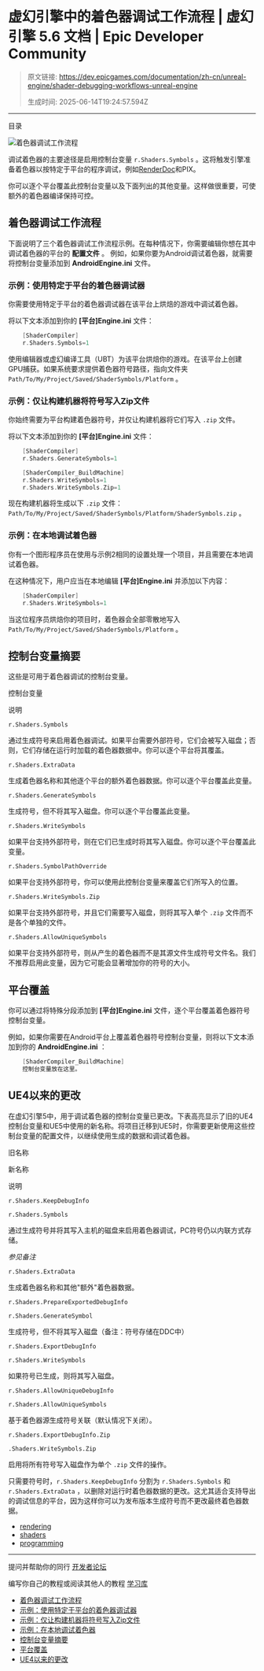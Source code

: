 # 虚幻引擎中的着色器调试工作流程 | 虚幻引擎 5.6 文档 | Epic Developer Community

> 原文链接: https://dev.epicgames.com/documentation/zh-cn/unreal-engine/shader-debugging-workflows-unreal-engine
> 
> 生成时间: 2025-06-14T19:24:57.594Z

---

目录

![着色器调试工作流程](https://dev.epicgames.com/community/api/documentation/image/973945fc-d6bb-40a2-8dd7-1d464e892d3b?resizing_type=fill&width=1920&height=335)

调试着色器的主要途径是启用控制台变量 `r.Shaders.Symbols` 。这将触发引擎准备着色器以按特定于平台的程序调试，例如[RenderDoc](/documentation/zh-cn/unreal-engine/using-renderdoc-with-unreal-engine)和PIX。

你可以逐个平台覆盖此控制台变量以及下面列出的其他变量。这样做很重要，可使额外的着色器编译保持可控。

## 着色器调试工作流程

下面说明了三个着色器调试工作流程示例。在每种情况下，你需要编辑你想在其中调试着色器的平台的 **配置文件** 。 例如，如果你要为Android调试着色器，就需要将控制台变量添加到 **AndroidEngine.ini** 文件。

### 示例：使用特定于平台的着色器调试器

你需要使用特定于平台的着色器调试器在该平台上烘焙的游戏中调试着色器。

将以下文本添加到你的 **\[平台\]Engine.ini** 文件：

```cpp
	[ShaderCompiler]
	r.Shaders.Symbols=1

```

使用编辑器或虚幻编译工具（UBT）为该平台烘焙你的游戏。在该平台上创建GPU捕获。如果系统要求提供着色器符号路径，指向文件夹 `Path/To/My/Project/Saved/ShaderSymbols/Platform` 。

### 示例：仅让构建机器将符号写入Zip文件

你始终需要为平台构建着色器符号，并仅让构建机器将它们写入 `.zip` 文件。

将以下文本添加到你的 **\[平台\]Engine.ini** 文件：

```cpp
	[ShaderCompiler]
	r.Shaders.GenerateSymbols=1

	[ShaderCompiler_BuildMachine]
	r.Shaders.WriteSymbols=1
	r.Shaders.WriteSymbols.Zip=1

```

现在构建机器将生成以下 `.zip` 文件：`Path/To/My/Project/Saved/ShaderSymbols/Platform/ShaderSymbols.zip` 。

### 示例：在本地调试着色器

你有一个图形程序员在使用与示例2相同的设置处理一个项目，并且需要在本地调试着色器。

在这种情况下，用户应当在本地编辑 **\[平台\]Engine.ini** 并添加以下内容：

```cpp
	[ShaderCompiler]
	r.Shaders.WriteSymbols=1

```

当这位程序员烘焙你的项目时，着色器会全部零散地写入 `Path/To/My/Project/Saved/ShaderSymbols/Platform` 。

## 控制台变量摘要

这些是可用于着色器调试的控制台变量。

控制台变量

说明

`r.Shaders.Symbols`

通过生成符号来启用着色器调试。如果平台需要外部符号，它们会被写入磁盘；否则，它们存储在运行时加载的着色器数据中。你可以逐个平台将其覆盖。

`r.Shaders.ExtraData`

生成着色器名称和其他逐个平台的额外着色器数据。你可以逐个平台覆盖此变量。

`r.Shaders.GenerateSymbols`

生成符号，但不将其写入磁盘。你可以逐个平台覆盖此变量。

`r.Shaders.WriteSymbols`

如果平台支持外部符号，则在它们已生成时将其写入磁盘。你可以逐个平台覆盖此变量。

`r.Shaders.SymbolPathOverride`

如果平台支持外部符号，你可以使用此控制台变量来覆盖它们所写入的位置。

`r.Shaders.WriteSymbols.Zip`

如果平台支持外部符号，并且它们需要写入磁盘，则将其写入单个 `.zip` 文件而不是各个单独的文件。

`r.Shaders.AllowUniqueSymbols`

如果平台支持外部符号，则从产生的着色器而不是其源文件生成符号文件名。我们不推荐启用此变量，因为它可能会显著增加你的符号的大小。

## 平台覆盖

你可以通过将特殊分段添加到 **\[平台\]Engine.ini** 文件，逐个平台覆盖着色器符号控制台变量。

例如，如果你需要在Android平台上覆盖着色器符号控制台变量，则将以下文本添加到你的 **AndroidEngine.ini** ：

```cpp
	[ShaderCompiler_BuildMachine]
	控制台变量放在这里。

```

## UE4以来的更改

在虚幻引擎5中，用于调试着色器的控制台变量已更改。下表高亮显示了旧的UE4控制台变量和UE5中使用的新名称。将项目迁移到UE5时，你需要更新使用这些控制台变量的配置文件，以继续使用生成的数据和调试着色器。

旧名称

新名称

说明

`r.Shaders.KeepDebugInfo`

`r.Shaders.Symbols`

通过生成符号并将其写入主机的磁盘来启用着色器调试，PC符号仍以内联方式存储。

*参见备注*

`r.Shaders.ExtraData`

生成着色器名称和其他"额外"着色器数据。

`r.Shaders.PrepareExportedDebugInfo`

`r.Shaders.GenerateSymbol`

生成符号，但不将其写入磁盘（备注：符号存储在DDC中）

`r.Shaders.ExportDebugInfo`

`r.Shaders.WriteSymbols`

如果符号已生成，则将其写入磁盘。

`r.Shaders.AllowUniqueDebugInfo`

`r.Shaders.AllowUniqueSymbols`

基于着色器源生成符号关联（默认情况下关闭）。

`r.Shaders.ExportDebugInfo.Zip`

`.Shaders.WriteSymbols.Zip`

启用将所有符号写入磁盘作为单个 `.zip` 文件的操作。

只需要符号时，`r.Shaders.KeepDebugInfo` 分割为 `r.Shaders.Symbols` 和 `r.Shaders.ExtraData` ，以删除对运行时着色器数据的更改。这尤其适合支持导出的调试信息的平台，因为这样你可以为发布版本生成符号而不更改最终着色器数据。

-   [rendering](https://dev.epicgames.com/community/search?query=rendering)
-   [shaders](https://dev.epicgames.com/community/search?query=shaders)
-   [programming](https://dev.epicgames.com/community/search?query=programming)

* * *

提问并帮助你的同行 [开发者论坛](https://forums.unrealengine.com/categories?tag=unreal-engine)

编写你自己的教程或阅读其他人的教程 [学习库](https://dev.epicgames.com/community/unreal-engine/learning)

-   [着色器调试工作流程](/documentation/zh-cn/unreal-engine/shader-debugging-workflows-unreal-engine#%E7%9D%80%E8%89%B2%E5%99%A8%E8%B0%83%E8%AF%95%E5%B7%A5%E4%BD%9C%E6%B5%81%E7%A8%8B)
-   [示例：使用特定于平台的着色器调试器](/documentation/zh-cn/unreal-engine/shader-debugging-workflows-unreal-engine#%E7%A4%BA%E4%BE%8B%EF%BC%9A%E4%BD%BF%E7%94%A8%E7%89%B9%E5%AE%9A%E4%BA%8E%E5%B9%B3%E5%8F%B0%E7%9A%84%E7%9D%80%E8%89%B2%E5%99%A8%E8%B0%83%E8%AF%95%E5%99%A8)
-   [示例：仅让构建机器将符号写入Zip文件](/documentation/zh-cn/unreal-engine/shader-debugging-workflows-unreal-engine#%E7%A4%BA%E4%BE%8B%EF%BC%9A%E4%BB%85%E8%AE%A9%E6%9E%84%E5%BB%BA%E6%9C%BA%E5%99%A8%E5%B0%86%E7%AC%A6%E5%8F%B7%E5%86%99%E5%85%A5zip%E6%96%87%E4%BB%B6)
-   [示例：在本地调试着色器](/documentation/zh-cn/unreal-engine/shader-debugging-workflows-unreal-engine#%E7%A4%BA%E4%BE%8B%EF%BC%9A%E5%9C%A8%E6%9C%AC%E5%9C%B0%E8%B0%83%E8%AF%95%E7%9D%80%E8%89%B2%E5%99%A8)
-   [控制台变量摘要](/documentation/zh-cn/unreal-engine/shader-debugging-workflows-unreal-engine#%E6%8E%A7%E5%88%B6%E5%8F%B0%E5%8F%98%E9%87%8F%E6%91%98%E8%A6%81)
-   [平台覆盖](/documentation/zh-cn/unreal-engine/shader-debugging-workflows-unreal-engine#%E5%B9%B3%E5%8F%B0%E8%A6%86%E7%9B%96)
-   [UE4以来的更改](/documentation/zh-cn/unreal-engine/shader-debugging-workflows-unreal-engine#ue4%E4%BB%A5%E6%9D%A5%E7%9A%84%E6%9B%B4%E6%94%B9)